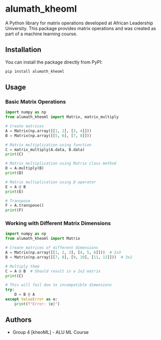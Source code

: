 # alumath_kheoml

A Python library for matrix operations developed at African Leadership University. This package provides matrix operations and was created as part of a machine learning course.

## Installation

You can install the package directly from PyPI:

```bash
pip install alumath_kheoml
```

## Usage

### Basic Matrix Operations

```python
import numpy as np
from alumath_kheoml import Matrix, matrix_multiply

# Create matrices
A = Matrix(np.array([[1, 2], [3, 4]]))
B = Matrix(np.array([[5, 6], [7, 8]]))

# Matrix multiplication using function
C = matrix_multiply(A.data, B.data)
print(C)

# Matrix multiplication using Matrix class method
D = A.multiply(B)
print(D)

# Matrix multiplication using @ operator
E = A @ B
print(E)

# Transpose
F = A.transpose()
print(F)
```

### Working with Different Matrix Dimensions

```python
import numpy as np
from alumath_kheoml import Matrix

# Create matrices of different dimensions
A = Matrix(np.array([[1, 2, 3], [4, 5, 6]]))  # 2x3
B = Matrix(np.array([[7, 8], [9, 10], [11, 12]]))  # 3x2

# Multiply them
C = A @ B  # Should result in a 2x2 matrix
print(C)

# This will fail due to incompatible dimensions
try:
    D = B @ A
except ValueError as e:
    print(f"Error: {e}")
```

## Authors

- Group 4 [kheoML] - ALU ML Course
